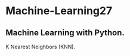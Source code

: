 # Machine-Learning27
Machine Learning with Python.
----------------------------
K Nearest Neighbors (KNN).
